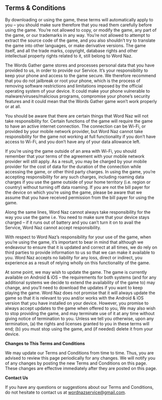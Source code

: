 ## Terms & Conditions

By downloading or using the game, these terms will automatically apply to you – you should make sure therefore that you read them carefully before using the game. You’re not allowed to copy, or modify the game, any part of the game, or our trademarks in any way. You’re not allowed to attempt to extract the source code of the game, and you also shouldn’t try to translate the game into other languages, or make derivative versions. The game itself, and all the trade marks, copyright, database rights and other intellectual property rights related to it, still belong to Word Naz.

The Words Gather game stores and processes personal data that you have provided to us, in order to provide our Service. It’s your responsibility to keep your phone and access to the game secure. We therefore recommend that you do not jailbreak or root your phone, which is the process of removing software restrictions and limitations imposed by the official operating system of your device. It could make your phone vulnerable to malware/viruses/malicious programs, compromise your phone’s security features and it could mean that the Words Gather game won’t work properly or at all.

You should be aware that there are certain things that Word Naz will not take responsibility for. Certain functions of the game will require the game to have an active internet connection. The connection can be Wi-Fi, or provided by your mobile network provider, but Word Naz cannot take responsibility for the game not working at full functionality if you don’t have access to Wi-Fi, and you don’t have any of your data allowance left.

If you’re using the game outside of an area with Wi-Fi, you should remember that your terms of the agreement with your mobile network provider will still apply. As a result, you may be charged by your mobile provider for the cost of data for the duration of the connection while accessing the game, or other third party charges. In using the game, you’re accepting responsibility for any such charges, including roaming data charges if you use the game outside of your home territory (i.e. region or country) without turning off data roaming. If you are not the bill payer for the device on which you’re using the game, please be aware that we assume that you have received permission from the bill payer for using the game.

Along the same lines, Word Naz cannot always take responsibility for the way you use the game i.e. You need to make sure that your device stays charged – if it runs out of battery and you can’t turn it on to avail the Service, Word Naz cannot accept responsibility.

With respect to Word Naz’s responsibility for your use of the game, when you’re using the game, it’s important to bear in mind that although we endeavour to ensure that it is updated and correct at all times, we do rely on third parties to provide information to us so that we can make it available to you. Word Naz accepts no liability for any loss, direct or indirect, you experience as a result of relying wholly on this functionality of the game.

At some point, we may wish to update the game. The game is currently available on Android & iOS – the requirements for both systems (and for any additional systems we decide to extend the availability of the game to) may change, and you’ll need to download the updates if you want to keep playing the game. Word Naz does not promise that it will always update the game so that it is relevant to you and/or works with the Android & iOS version that you have installed on your device. However, you promise to always accept updates to the game when offered to you, We may also wish to stop providing the game, and may terminate use of it at any time without giving notice of termination to you. Unless we tell you otherwise, upon any termination, (a) the rights and licenses granted to you in these terms will end; (b) you must stop using the game, and (if needed) delete it from your device.

**Changes to This Terms and Conditions**

We may update our Terms and Conditions from time to time. Thus, you are advised to review this page periodically for any changes. We will notify you of any changes by posting the new Terms and Conditions on this page. These changes are effective immediately after they are posted on this page.

**Contact Us**

If you have any questions or suggestions about our Terms and Conditions, do not hesitate to contact us at wordnazservice@gmail.com.
